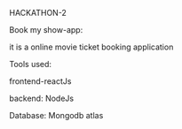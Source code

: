 HACKATHON-2

Book my show-app:

it is a online movie ticket booking application

Tools used:

frontend-reactJs

backend: NodeJs

Database: Mongodb atlas
